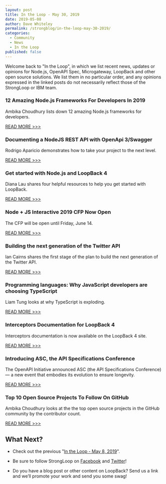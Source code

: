 ```yaml
---
layout: post
title: In the Loop - May 30, 2019
date: 2019-05-08
author: Dave Whiteley
permalink: /strongblog/in-the-loop-may-30-2019/
categories:
  - Community
  - News
  - In the Loop
published: false
---
```


Welcome back to "In the Loop", in which we list recent news, updates or opinions for Node.js, OpenAPI Spec, Microgateway, LoopBack and other open source solutions. We list them in no particular order, and any opinions expressed in the linked posts do not necessarily reflect those of the StrongLoop or IBM team.
<!--more-->

### 12 Amazing Node.js Frameworks For Developers In 2019

Ambika Choudhury lists down 12 amazing Node.js frameworks for developers.

[READ MORE >>>](https://www.analyticsindiamag.com/12-amazing-node-js-frameworks-for-developers-in-2019/)

### Documenting a NodeJS REST API with OpenApi 3/Swagger

Rodrigo Aparicio demonstrates how to take your project to the next level.

[READ MORE >>>](https://medium.com/wolox-driving-innovation/documenting-a-nodejs-rest-api-with-openapi-3-swagger-5deee9f50420)

### Get started with Node.js and LoopBack 4

Diana Lau shares four helpful resources to help you get started with LoopBack.

[READ MORE >>>](https://developer.ibm.com/articles/get-started-with-nodejs-and-loopback-4/)

### Node + JS Interactive 2019 CFP Now Open

The CFP will be open until Friday, June 14.

[READ MORE >>>](https://events.linuxfoundation.org/events/nodejs-interactive-2019/)

### Building the next generation of the Twitter API

Ian Cairns shares the first stage of the plan to build the next generation of the Twitter API.  

[READ MORE >>>](https://blog.twitter.com/developer/en_us/topics/tools/2019/building-the-next-generation-of-the-twitter-api.html)

### Programming languages: Why JavaScript developers are choosing TypeScript

Liam Tung looks at why TypeScript is exploding.

[READ MORE >>>](https://www.zdnet.com/article/programming-languages-why-javascript-developers-are-choosing-typescript/)

### Interceptors Documentation for LoopBack 4 

Interceptors documentation is now available on the LoopBack 4 site.

[READ MORE >>>](https://loopback.io/doc/en/lb4/Interceptors.html)

### Introducing ASC, the API Specifications Conference

The OpenAPI Initiative announced ASC (the API Specifications Conference) — a new event that embodies its evolution to ensure longevity. 

[READ MORE >>>](https://www.openapis.org/blog/2019/05/08/introducing-asc-the-api-specifications-conference)

### Top 10 Open Source Projects To Follow On GitHub

Ambika Choudhury looks at the the top open source projects in the GitHub community by the contributor count. 

[READ MORE >>>](https://www.analyticsindiamag.com/top-10-open-source-projects-to-follow-on-github/)

## What Next?

* Check out the previous "[In the Loop - May 8, 2019](https://strongloop.com/strongblog/in-the-loop-may-08-2019/)".

* Be sure to follow StrongLoop on [Facebook](https://www.facebook.com/strongloop/) and [Twitter](https://twitter.com/StrongLoop)!

* Do you have a blog post or other content on LoopBack? Send us a link and we’ll promote your work and send you some swag!
